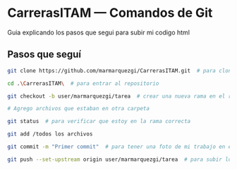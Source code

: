 # CarrerasITAM — Comandos de Git

Guia explicando los pasos que segui para subir mi codigo html

## Pasos que seguí

```bash
git clone https://github.com/marmarquezgi/CarrerasITAM.git  # para clonar el repositorio

cd .\CarrerasITAM\  # para entrar al repositorio

git checkout -b user/marmarquezgi/tarea  # crear una nueva rama en el repositorio

# Agrego archivos que estaban en otra carpeta

git status  # para verificar que estoy en la rama correcta

git add /todos los archivos

git commit -m "Primer commit"  # para tener una foto de mi trabajo en el tiempo

git push --set-upstream origin user/marmarquezgi/tarea  # para subir los cambios a github

